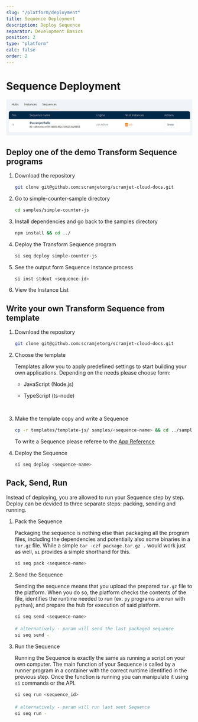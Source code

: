 ```yaml
---
slug: "/platform/deployment"
title: Sequence Deployment
description: Deploy Sequence
separator: Development Basics
position: 2
type: "platform"
calc: false
order: 2
---
```


# Sequence Deployment

![Scramjet Sequences](../../images/screens/sequences.png)

## Deploy one of the demo Transform Sequence programs

1. Download the repository

   ```bash
   git clone git@github.com:scramjetorg/scramjet-cloud-docs.git
   ```

1. Go to simple-counter-sample directory

   ```bash
   cd samples/simple-counter-js
   ```

1. Install dependencies and go back to the samples directory

   ```bash
   npm install && cd ../
   ```

1. Deploy the Transform Sequence program

   ```bash
   si seq deploy simple-counter-js
   ```

1. See the output form Sequence Instance process

   ```bash
   si inst stdout <sequence-id>
   ```

1. View the Instance List

## Write your own Transform Sequence from template

1. Download the repository

   ```bash
   git clone git@github.com:scramjetorg/scramjet-cloud-docs.git
   ```

1. Choose the template

   Templates allow you to apply predefined settings to start building your own applications.
   Depending on the needs please choose form:

   - JavaScript (Node.js)
   - TypeScript (ts-node)

     <br />

1. Make the template copy and write a Sequence

   ```bash
   cp -r templates/template-js/ samples/<sequence-name> && cd ../samples/<sequence-name>
   ```

   To write a Sequence please referee to the [App Reference](https://docs.scramjet.org/platform/app-reference)

1. Deploy the Sequence

   ```bash
   si seq deploy <sequence-name>
   ```

## Pack, Send, Run

Instead of deploying, you are allowed to run your Sequence step by step. Deploy can be devided to three separate steps: packing, sending and running.

1. Pack the Sequence

   Packaging the sequence is nothing else than packaging all the program files, including the dependencies and potentially also some binaries in a `tar.gz` file. While a simple `tar -czf package.tar.gz .` would work just as well, `si` provides a simple shorthand for this.

   ```bash
   si seq pack <sequence-name>
   ```

2. Send the Sequence

   Sending the sequence means that you upload the prepared `tar.gz` file to the platform. When you do so, the platform checks the contents of the file, identifies the runtime needed to run (ex. `py` programs are run with `python`), and prepare the hub for execution of said platform.

   ```bash
   si seq send <sequence-name>

   # alternatively - param will send the last packaged sequence
   si seq send -
   ```

3. Run the Sequence

   Running the Sequence is exactly the same as running a script on your own computer. The main function of your Sequence is called by a runner program in a container with the correct runtime identified in the previous step. Once the function is running you can manipulate it using `si` commands or the API.

   ```bash
   si seq run <sequence_id>

   # alternatively - param will run last sent Sequence
   si seq run -
   ```
